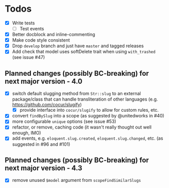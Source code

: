 # Todos

- [x] Write tests
    - [ ] Test events
- [x] Better docblock and inline-commenting
- [x] Make code style consistent
- [x] Drop `develop` branch and just have `master` and tagged releases
- [x] Add check that model uses softDelete trait when using `with_trashed` (see issue #47)

## Planned changes (possibly BC-breaking) for next major version - 4.0

- [x] switch default slugging method from `Str::slug` to an external package/class that can handle transliteration of other languages (e.g. https://github.com/cocur/slugify)
    - [x] provide interface into `cocur/slugify` to allow for custom rules, etc.
- [X] convert `findBySlug` into a scope (as suggested by @unitedworks in #40)
- [x] more configurable `unique` options (see issue #53)
- [x] refactor, or remove, caching code (it wasn't really thought out well enough, IMO)
- [x] add events, e.g. `eloquent.slug.created`, `eloquent.slug.changed`, etc. (as suggested in #96 and #101)

## Planned changes (possibly BC-breaking) for next major version - 4.3

- [x] remove unused `$model` argument from `scopeFindSimilarSlugs`
